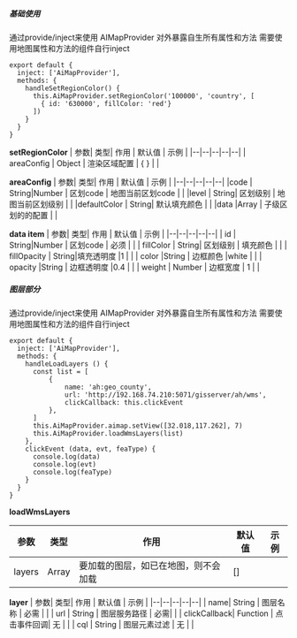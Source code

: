 ##### 基础使用
通过provide/inject来使用
AIMapProvider 对外暴露自生所有属性和方法
需要使用地图属性和方法的组件自行inject

```Js
export default {
  inject: ['AiMapProvider'],
  methods: {
    handleSetRegionColor() {
      this.AiMapProvider.setRegionColor('100000', 'country', [
        { id: '630000', fillColor: 'red'}
      ])
    }
  }
}
```
**setRegionColor**
| 参数| 类型| 作用 | 默认值 | 示例 |
|--|--|--|--|--|
| areaConfig | Object | 渲染区域配置 | { } | |

**areaConfig**
| 参数| 类型| 作用 | 默认值 | 示例 |
|--|--|--|--|--|
|code | String\|Number | 区划code | 地图当前区划code |  |
|level | String| 区划级别 | 地图当前区划级别 | |
|defaultColor | String| 默认填充颜色 | |
|data |Array | 子级区划的的配置 | |

**data item**
| 参数| 类型| 作用 | 默认值 | 示例 |
|--|--|--|--|--|
| id | String\|Number | 区划code | 必须 |  |
| fillColor | String| 区划级别 | 填充颜色 | |
| fillOpacity | String|填充透明度 |1 | |
| color |String | 边框颜色 |white | |
| opacity |String | 边框透明度 |0.4 | |
| weight | Number | 边框宽度 | 1 | |

##### 图层部分

通过provide/inject来使用
AIMapProvider 对外暴露自生所有属性和方法
需要使用地图属性和方法的组件自行inject

```Js
export default {
  inject: ['AiMapProvider'],
  methods: {
    handleLoadLayers () {
      const list = [
          {
              name: 'ah:geo_county',
              url: 'http://192.168.74.210:5071/gisserver/ah/wms',
              clickCallback: this.clickEvent
          },
      ]
      this.AiMapProvider.aimap.setView([32.018,117.262], 7)
      this.AiMapProvider.loadWmsLayers(list)
    },
    clickEvent (data, evt, feaType) {
      console.log(data)
      console.log(evt)
      console.log(feaType)
    }
  }
}
```

**loadWmsLayers**

| 参数| 类型| 作用 | 默认值 | 示例 |
|--|--|--|--|--|
| layers | Array | 要加载的图层，如已在地图，则不会加载 | [] |  |


**layer**
| 参数| 类型| 作用 | 默认值 | 示例 |
|--|--|--|--|--|
| name| String | 图层名称 | 必需 | |
| url | String | 图层服务路径 | 必需| |
| clickCallback| Function | 点击事件回调| 无 | |
| cql | String | 图层元素过滤 | 无 | |




